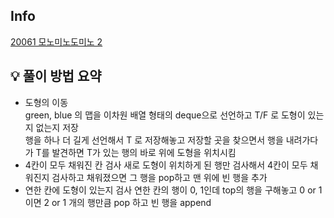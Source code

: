 ## Info
[20061 모노미노도미노 2](https://www.acmicpc.net/problem/20061)

## 💡 풀이 방법 요약
- 도형의 이동  
    green, blue 의 맵을 이차원 배열 형태의 deque으로 선언하고 T/F 로 도형이 있는지 없는지 저장  
    행을 하나 더 길게 선언해서 T 로 저장해놓고 저장할 곳을 찾으면서 행을 내려가다가 T를 발견하면 T가 있는 행의 바로 위에 도형을 위치시킴
- 4칸이 모두 채워진 칸 검사
    새로 도형이 위치하게 된 행만 검사해서 4칸이 모두 채워진지 검사하고 채워졌으면 그 행을 pop하고 맨 위에 빈 행을 추가
- 연한 칸에 도형이 있는지 검사
    연한 칸의 행이 0, 1인데 top의 행을 구해놓고 0 or 1이면 2 or 1 개의 행만큼 pop 하고 빈 행을 append

